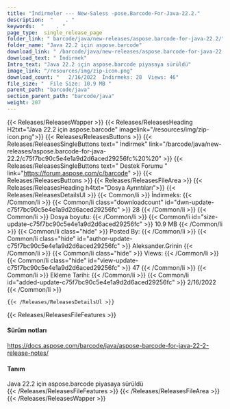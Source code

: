 ```yaml
---
title: "İndirmeler --- New-Saless -pose.Barcode-For-Java-22.2." 
description:  "    . " 
keywords:  "    . " 
page_type:  single_release_page
folder_link: " barcode/java/new-releases/aspose.barcode-for-java-22.2/"
folder_name: "Java 22.2 için aspose.barcode"
download_link: " /barcode/java/new-releases/aspose.barcode-for-java-22.2/c75f7bc90c5e4e1a9d2d6aced29256fc"
download_text: " İndirmek"
Intro_text: "Java 22.2 için aspose.barcode piyasaya sürüldü"
image_link: "/resources/img/zip-icon.png"
download_count: "   2/16/2022  İndirmeks: 28  Views: 46"
file_size: "  File Size: 10.9 MB "
parent_path: "barcode/java"
section_parent_path: "barcode/java"
weight: 207
---
```


{{< Releases/ReleasesWapper >}}
  {{< Releases/ReleasesHeading H2txt="Java 22.2 için aspose.barcode" imagelink="/resources/img/zip-icon.png">}}
  {{< Releases/ReleasesButtons >}}
    {{< Releases/ReleasesSingleButtons text=" İndirmek" link="/barcode/java/new-releases/aspose.barcode-for-java-22.2/c75f7bc90c5e4e1a9d2d6aced29256fc%20%20" >}}
    {{< Releases/ReleasesSingleButtons text=" Destek Forumu " link="https://forum.aspose.com/c/barcode" >}}
  {{< Releases/ReleasesButtons >}}
  {{< Releases/ReleasesFileArea >}}
    {{< Releases/ReleasesHeading h4txt="Dosya Ayrıntıları">}}
    {{< Releases/ReleasesDetailsUl >}}
            {{< Common/li  >}} İndirmeks: {{< /Common/li >}} 
      {{< Common/li class="downloadcount" id="dwn-update-c75f7bc90c5e4e1a9d2d6aced29256fc" >}} 28 {{< /Common/li >}} 
      {{< Common/li  >}} Dosya boyutu: {{< /Common/li >}} 
      {{< Common/li id="size-update-c75f7bc90c5e4e1a9d2d6aced29256fc" >}} 10.9 MB {{< /Common/li >}} 
      {{< Common/li  class="hide" >}} Posted By: {{< /Common/li >}} 
      {{< Common/li class="hide" id="author-update-c75f7bc90c5e4e1a9d2d6aced29256fc" >}} Aleksander.Grinin {{< /Common/li >}} 
      {{< Common/li class="hide"  >}} Views: {{< /Common/li >}} 
      {{< Common/li class="hide" id="view-update-c75f7bc90c5e4e1a9d2d6aced29256fc" >}} 47 {{< /Common/li >}} 
      {{< Common/li  >}} Ekleme Tarihi: {{< /Common/li >}} 
      {{< Common/li id="added-update-c75f7bc90c5e4e1a9d2d6aced29256fc" >}} 2/16/2022 {{< /Common/li >}} 

    {{< /Releases/ReleasesDetailsUl >}}

  {{< Releases/ReleasesFileFeatures >}}
      <h4>Sürüm notları</h4><div><a href="https://docs.aspose.com/barcode/java/aspose-barcode-for-java-22-2-release-notes/">https://docs.aspose.com/barcode/java/aspose-barcode-for-java-22-2-release-notes/</a></div><h4>Tanım</h4><div class="HTMLDescription">Java 22.2 için aspose.barcode piyasaya sürüldü</div>
  {{< /Releases/ReleasesFileFeatures >}}
 {{< /Releases/ReleasesFileArea >}}
{{< /Releases/ReleasesWapper >}}


